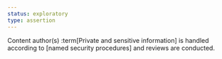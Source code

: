 ```yaml
---
status: exploratory
type: assertion
---
```


Content author(s) :term[Private and sensitive information] is handled according to [named security procedures] and reviews are conducted. 

